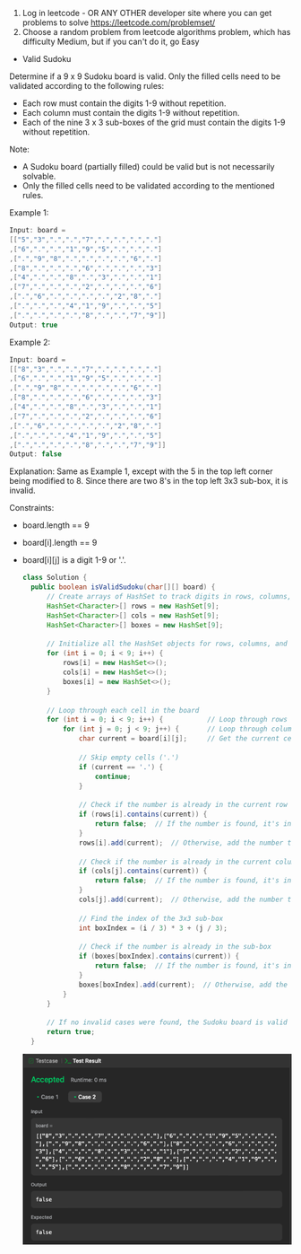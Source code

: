 1. Log in leetcode - OR ANY OTHER developer site where you can get problems to solve
https://leetcode.com/problemset/
2. Choose a random problem from leetcode algorithms problem, which has difficulty Medium, but if you can't do it, go Easy

* Valid Sudoku

Determine if a 9 x 9 Sudoku board is valid. Only the filled cells need to be validated according to the following rules:
* Each row must contain the digits 1-9 without repetition.
* Each column must contain the digits 1-9 without repetition.
* Each of the nine 3 x 3 sub-boxes of the grid must contain the digits 1-9 without repetition.

Note:

* A Sudoku board (partially filled) could be valid but is not necessarily solvable.
* Only the filled cells need to be validated according to the mentioned rules.
 

Example 1:
```java
Input: board = 
[["5","3",".",".","7",".",".",".","."]
,["6",".",".","1","9","5",".",".","."]
,[".","9","8",".",".",".",".","6","."]
,["8",".",".",".","6",".",".",".","3"]
,["4",".",".","8",".","3",".",".","1"]
,["7",".",".",".","2",".",".",".","6"]
,[".","6",".",".",".",".","2","8","."]
,[".",".",".","4","1","9",".",".","5"]
,[".",".",".",".","8",".",".","7","9"]]
Output: true
```
Example 2:

```java
Input: board = 
[["8","3",".",".","7",".",".",".","."]
,["6",".",".","1","9","5",".",".","."]
,[".","9","8",".",".",".",".","6","."]
,["8",".",".",".","6",".",".",".","3"]
,["4",".",".","8",".","3",".",".","1"]
,["7",".",".",".","2",".",".",".","6"]
,[".","6",".",".",".",".","2","8","."]
,[".",".",".","4","1","9",".",".","5"]
,[".",".",".",".","8",".",".","7","9"]]
Output: false
```
Explanation: Same as Example 1, except with the 5 in the top left corner being modified to 8. Since there are two 8's in the top left 3x3 sub-box, it is invalid.

Constraints:
* board.length == 9
* board[i].length == 9
* board[i][j] is a digit 1-9 or '.'.


  ```java
  class Solution {
    public boolean isValidSudoku(char[][] board) {
        // Create arrays of HashSet to track digits in rows, columns, and 3x3 sub-boxes
        HashSet<Character>[] rows = new HashSet[9];
        HashSet<Character>[] cols = new HashSet[9];
        HashSet<Character>[] boxes = new HashSet[9];
        
        // Initialize all the HashSet objects for rows, columns, and sub-boxes
        for (int i = 0; i < 9; i++) {
            rows[i] = new HashSet<>();
            cols[i] = new HashSet<>();
            boxes[i] = new HashSet<>();
        }

        // Loop through each cell in the board
        for (int i = 0; i < 9; i++) {           // Loop through rows
            for (int j = 0; j < 9; j++) {       // Loop through columns
                char current = board[i][j];     // Get the current cell value

                // Skip empty cells ('.')
                if (current == '.') {
                    continue;
                }

                // Check if the number is already in the current row
                if (rows[i].contains(current)) {
                    return false;  // If the number is found, it's invalid
                }
                rows[i].add(current);  // Otherwise, add the number to the row set

                // Check if the number is already in the current column
                if (cols[j].contains(current)) {
                    return false;  // If the number is found, it's invalid
                }
                cols[j].add(current);  // Otherwise, add the number to the column set

                // Find the index of the 3x3 sub-box
                int boxIndex = (i / 3) * 3 + (j / 3);

                // Check if the number is already in the sub-box
                if (boxes[boxIndex].contains(current)) {
                    return false;  // If the number is found, it's invalid
                }
                boxes[boxIndex].add(current);  // Otherwise, add the number to the box set
            }
        }

        // If no invalid cases were found, the Sudoku board is valid
        return true;
    }
  ```
  ![1](https://github.com/Akimapost/July-Workgroup/blob/eb558df0f3085b0d1f0872ac6a030976e8617e38/1.png)

